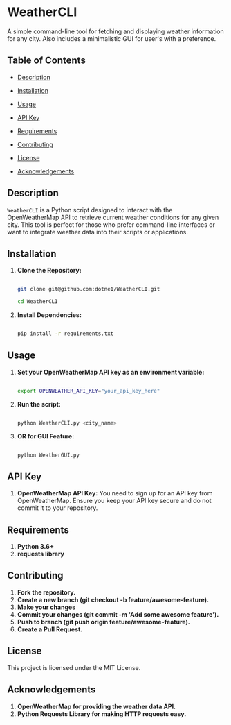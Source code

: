 # WeatherCLI

A simple command-line tool for fetching and displaying weather information for any city. Also includes a minimalistic GUI for user's with a preference.


## Table of Contents


- [Description](#description)

- [Installation](#installation)

- [Usage](#usage)

- [API Key](#api-key)

- [Requirements](#requirements)

- [Contributing](#contributing)

- [License](#license)

- [Acknowledgements](#acknowledgements)


## Description


`WeatherCLI` is a Python script designed to interact with the OpenWeatherMap API to retrieve current weather conditions for any given city. This tool is perfect for those who prefer command-line interfaces or want to integrate weather data into their scripts or applications.


## Installation


1. **Clone the Repository:**

   ```bash

   git clone git@github.com:dotne1/WeatherCLI.git

   cd WeatherCLI

2. **Install Dependencies:**
   ```bash

   pip install -r requirements.txt

## Usage

1. **Set your OpenWeatherMap API key as an environment variable:**

   ```bash

   export OPENWEATHER_API_KEY="your_api_key_here"

2. **Run the script:**

   ```bash

   python WeatherCLI.py <city_name>

3. **OR for GUI Feature:**

   ```bash

   python WeatherGUI.py

## API Key

1. **OpenWeatherMap API Key:**
   You need to sign up for an API key from OpenWeatherMap. Ensure you keep your API key secure and do not commit it to your repository.

## Requirements

1. **Python 3.6+**
2. **requests library**

## Contributing

1. **Fork the repository.**
2. **Create a new branch (git checkout -b feature/awesome-feature).**
3. **Make your changes**
4. **Commit your changes (git commit -m 'Add some awesome feature').**
5. **Push to branch (git push origin feature/awesome-feature).**
6. **Create a Pull Request.**

## License

This project is licensed under the MIT License.

## Acknowledgements

1. **OpenWeatherMap for providing the weather data API.**
2. **Python Requests Library for making HTTP requests easy.**

